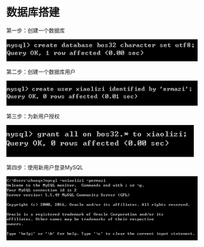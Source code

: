# 数据库搭建

第一步：创建一个数据库

![](../../../.gitbook/assets/image%20%28228%29.png)

第二步：创建一个数据库用户

![](../../../.gitbook/assets/image%20%28244%29.png)

第三步：为新用户授权

![](../../../.gitbook/assets/image%20%28140%29.png)

第四步：使用新用户登录MySQL

![](../../../.gitbook/assets/image%20%28126%29.png)

